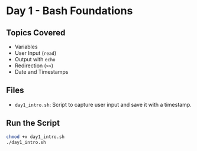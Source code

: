 # Day 1 - Bash Foundations

## Topics Covered
- Variables
- User Input (`read`)
- Output with `echo`
- Redirection (`>>`)
- Date and Timestamps

## Files
- `day1_intro.sh`: Script to capture user input and save it with a timestamp.

## Run the Script
```bash
chmod +x day1_intro.sh
./day1_intro.sh
